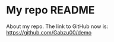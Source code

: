 My repo README
=================

About my repo.
The link to GitHub now is: 
https://github.com/Gabzu00/demo 